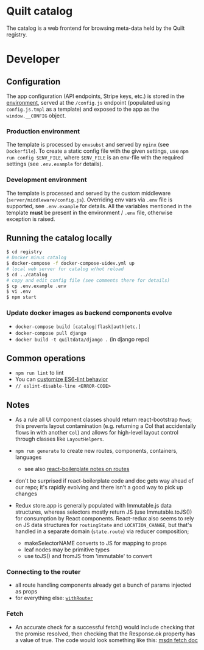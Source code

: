 # Quilt catalog
The catalog is a web frontend for browsing meta-data held by the Quilt registry.

# Developer
## Configuration
The app configuration (API endpoints, Stripe keys, etc.) is stored in the [environment](https://12factor.net/config),
served at the `/config.js` endpoint (populated using `config.js.tmpl` as a template)
and exposed to the app as the `window.__CONFIG` object.

### Production environment
The template is processed by `envsubst` and served by `nginx` (see `Dockerfile`).
To create a static config file with the given settings, use `npm run config $ENV_FILE`,
where `$ENV_FILE` is an env-file with the required settings (see `.env.example` for details).

### Development environment
The template is processed and served by the custom middleware (`server/middleware/config.js`).
Overriding env vars via `.env` file is supported, see `.env.example` for details.
All the variables mentioned in the template **must** be present in the environment / `.env` file,
otherwise exception is raised.

## Running the catalog locally
```sh
$ cd registry
# Docker minus catalog
$ docker-compose -f docker-compose-uidev.yml up
# local web server for catalog w/hot reload
$ cd ../catalog
# copy and edit config file (see comments there for details)
$ cp .env.example .env
$ vi .env
$ npm start 
```

### Update docker images as backend components evolve
* `docker-compose build [catalog|flask|auth|etc.]`
* `docker-compose pull django`
* `docker build -t quiltdata/django .` (in django repo)

## Common operations
* `npm run lint` to lint
* You can [customize ES6-lint behavior](http://eslint.org/docs/user-guide/configuring)
* `// eslint-disable-line <ERROR-CODE>`

## Notes
- As a rule all UI component classes should return react-bootstrap `Row`s;
  this prevents layout contamination (e.g. returning a Col that accidentally
  flows in with another `Col`) and allows for high-level layout control
  through classes like `LayoutHelpers`.

- `npm run generate` to create new routes, components, containers, languages
  - see also [react-boilerplate notes on routes](https://github.com/react-boilerplate/react-boilerplate/blob/master/docs/js/routing.md)

- don't be surprised if react-boilerplate code and doc gets way ahead of our repo;
it's rapidly evolving and there isn't a good way to pick up changes

- Redux store.app is generally populated with Immutable.js data structures, whereas
selectors mostly return JS (use Immutable.toJS()) for consumption by React components.
React-redux also seems to rely on JS data structures for `routingState` and `LOCATION_CHANGE`,
but that's handled in a separate domain (`state.route`) via reducer composition;
  - makeSelectorNAME converts to JS for mapping to props
  - leaf nodes may be primitive types
  - use toJS() and fromJS from 'immutable' to convert

### Connecting to the router
- all route handling components already get a bunch of params injected as props
- for everything else: [`withRouter`](https://github.com/ReactTraining/react-router/blob/c3cd9675bd8a31368f87da74ac588981cbd6eae7/upgrade-guides/v2.4.0.#d)

### Fetch
- An accurate check for a successful fetch() would include checking that the promise resolved, then checking that the Response.ok property has a value of true. The code would look something like this:
[msdn fetch doc](https://developer.mozilla.org/en-US/docs/Web/API/Fetch_API/Using_Fetch)
